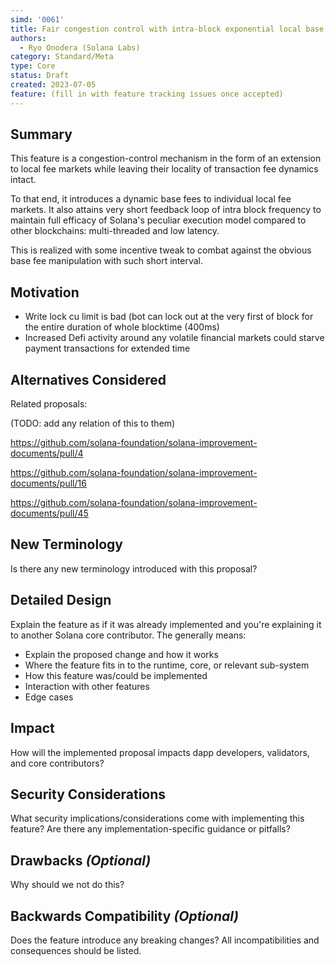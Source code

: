```yaml
---
simd: '0061'
title: Fair congestion control with intra-block exponential local base fee
authors:
  - Ryo Onodera (Solana Labs)
category: Standard/Meta
type: Core
status: Draft
created: 2023-07-05
feature: (fill in with feature tracking issues once accepted)
---
```


## Summary

This feature is a congestion-control mechanism in the form of an extension to
local fee markets while leaving their locality of transaction fee dynamics
intact.

To that end, it introduces a dynamic base fees to individual local fee markets.
It also attains very short feedback loop of intra block frequency to maintain
full efficacy of Solana's peculiar execution model compared to other
blockchains: multi-threaded and low latency.

This is realized with some incentive tweak to combat against the obvious base fee
manipulation with such short interval.

## Motivation

- Write lock cu limit is bad (bot can lock out at the very first of block for
  the entire duration of whole blocktime (400ms)
- Increased Defi activity around any volatile financial markets could starve
  payment transactions for extended time

## Alternatives Considered

Related proposals:

(TODO: add any relation of this to them)

https://github.com/solana-foundation/solana-improvement-documents/pull/4

https://github.com/solana-foundation/solana-improvement-documents/pull/16

https://github.com/solana-foundation/solana-improvement-documents/pull/45

## New Terminology

Is there any new terminology introduced with this proposal?

## Detailed Design

Explain the feature as if it was already implemented and you're explaining it
to another Solana core contributor. The generally means:

- Explain the proposed change and how it works
- Where the feature fits in to the runtime, core, or relevant sub-system
- How this feature was/could be implemented
- Interaction with other features
- Edge cases

## Impact

How will the implemented proposal impacts dapp developers, validators, and core contributors?

## Security Considerations

What security implications/considerations come with implementing this feature?
Are there any implementation-specific guidance or pitfalls?

## Drawbacks *(Optional)*

Why should we not do this?

## Backwards Compatibility *(Optional)*

Does the feature introduce any breaking changes? All incompatibilities and
consequences should be listed.
